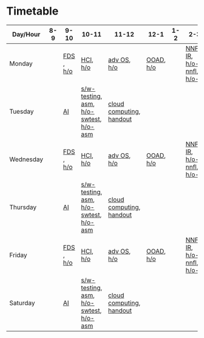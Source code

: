 # Timetable

| Day/Hour  | 8-9 | 9-10                                                                                                | 10-11                                                                                                                                   | 11-12                                                                                                 | 12-1                                                                                                | 1-2 | 2-3                                                                                                                                                                                                            | 3-4                 | 4-5 |
| --------- | --- | --------------------------------------------------------------------------------------------------- | --------------------------------------------------------------------------------------------------------------------------------------- | ----------------------------------------------------------------------------------------------------- | --------------------------------------------------------------------------------------------------- | --- | -------------------------------------------------------------------------------------------------------------------------------------------------------------------------------------------------------------- | ------------------- | --- |
| Monday    |     | [FDS]() , [h/o](https://drive.google.com/file/d/1S2V6ZLp9AhxSujuxOT9Iy23M0pB0pmpY/view?usp=sharing) | [HCI](), [h/o](https://drive.google.com/file/d/1nYi2wwoRDtcOsPqBNgYRVzW8o4272fjf/view?usp=sharing)                                      | [adv OS](), [h/o](https://drive.google.com/file/d/1ai51SXmgsV3JlcJ5Q6UwaZIwG6dPbI7r/view?usp=sharing) | [OOAD](), [h/o](https://drive.google.com/file/d/11rfasT9jl5P6qo-xpZcA3hWUBmbD6Id7/view?usp=sharing) |     | [NNFL](), [IR](), [h/o-nnfl](https://drive.google.com/file/d/1zbE20HGpMU2F4wHcqOUXBFwCbC6-ObVI/view?usp=sharing), [h/o-ir](https://drive.google.com/file/d/1GD-gz5vKgqFDiZsWGhHql7sm8M7QNcHF/view?usp=sharing) | [adv-cn](), [h/o]() |     |
| Tuesday   |     | [AI]()                                                                                              | [s/w-testing](), [asm](), [h/o-swtest](https://drive.google.com/file/d/1jHwD7NCA67AwWuTzVPoWw3F19sejENvc/view?usp=sharing), [h/o-asm]() | [cloud computing](), [handout]()                                                                      |                                                                                                     |     |                                                                                                                                                                                                                |                     |     |
| Wednesday |     | [FDS]() , [h/o](https://drive.google.com/file/d/1S2V6ZLp9AhxSujuxOT9Iy23M0pB0pmpY/view?usp=sharing) | [HCI](), [h/o](https://drive.google.com/file/d/1nYi2wwoRDtcOsPqBNgYRVzW8o4272fjf/view?usp=sharing)                                      | [adv OS](), [h/o](https://drive.google.com/file/d/1ai51SXmgsV3JlcJ5Q6UwaZIwG6dPbI7r/view?usp=sharing) | [OOAD](), [h/o](https://drive.google.com/file/d/11rfasT9jl5P6qo-xpZcA3hWUBmbD6Id7/view?usp=sharing) |     | [NNFL](), [IR](), [h/o-nnfl](https://drive.google.com/file/d/1zbE20HGpMU2F4wHcqOUXBFwCbC6-ObVI/view?usp=sharing), [h/o-ir](https://drive.google.com/file/d/1GD-gz5vKgqFDiZsWGhHql7sm8M7QNcHF/view?usp=sharing) | [adv-cn](), [h/o]() |     |
| Thursday  |     | [AI]()                                                                                              | [s/w-testing](), [asm](), [h/o-swtest](https://drive.google.com/file/d/1jHwD7NCA67AwWuTzVPoWw3F19sejENvc/view?usp=sharing), [h/o-asm]() | [cloud computing](), [handout]()                                                                      |                                                                                                     |     |                                                                                                                                                                                                                |                     |     |
| Friday    |     | [FDS]() , [h/o](https://drive.google.com/file/d/1S2V6ZLp9AhxSujuxOT9Iy23M0pB0pmpY/view?usp=sharing) | [HCI](), [h/o](https://drive.google.com/file/d/1nYi2wwoRDtcOsPqBNgYRVzW8o4272fjf/view?usp=sharing)                                      | [adv OS](), [h/o](https://drive.google.com/file/d/1ai51SXmgsV3JlcJ5Q6UwaZIwG6dPbI7r/view?usp=sharing) | [OOAD](), [h/o](https://drive.google.com/file/d/11rfasT9jl5P6qo-xpZcA3hWUBmbD6Id7/view?usp=sharing) |     | [NNFL](), [IR](), [h/o-nnfl](https://drive.google.com/file/d/1zbE20HGpMU2F4wHcqOUXBFwCbC6-ObVI/view?usp=sharing), [h/o-ir](https://drive.google.com/file/d/1GD-gz5vKgqFDiZsWGhHql7sm8M7QNcHF/view?usp=sharing) | [adv-cn](), [h/o]() |     |
| Saturday  |     | [AI]()                                                                                              | [s/w-testing](), [asm](), [h/o-swtest](https://drive.google.com/file/d/1jHwD7NCA67AwWuTzVPoWw3F19sejENvc/view?usp=sharing), [h/o-asm]() | [cloud computing](), [handout]()                                                                      |                                                                                                     |     |                                                                                                                                                                                                                |                     |     |